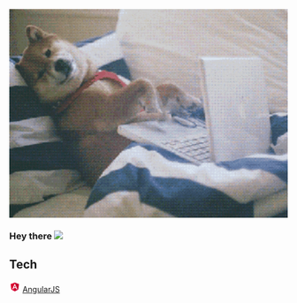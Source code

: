 <img align="center" alt="GIF" src="giphy.gif" width="550" />

### Hey there <img src="https://media.giphy.com/media/hvRJCLFzcasrR4ia7z/giphy.gif" width="25px">

## Tech


<img src="Angular_full_color_logo.svg.png" width="20"/> [AngularJS](https://angularjs.org) 


